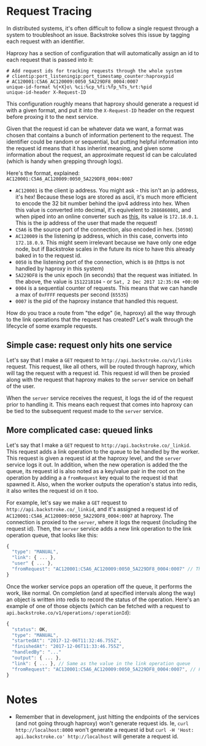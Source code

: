 # Request Tracing

In distributed systems, it's often difficult to follow a single request through a system to troubleshoot an issue. Backstroke solves this issue by tagging each request with an identifier.

Haproxy has a section of configuration that will automatically assign an id to each request that is passed into it:
```
# Add request ids for tracking requests through the whole system
# clientip:port_listeningip:port_timestamp_counter:haproxypid
# AC120001:C5A6_AC120009:0050_5A229DF8_0004:0007
unique-id-format %{+X}o\ %ci:%cp_%fi:%fp_%Ts_%rt:%pid
unique-id-header X-Request-ID
```

This configuration roughly means that haproxy should generate a request id with a given format, and put it into the `X-Request-ID` header on the request before proxing it to the next service.

Given that the request id can be whatever data we want, a format was chosen that contains a bunch of information pertenent to the request. The identifier could be random or sequential, but putting helpful information into the request id means that it has inherint meaning, and given some information about the request, an approximate request id can be calculated (which is handy when grepping through logs).

Here's the format, explained:
`AC120001:C5A6_AC120009:0050_5A229DF8_0004:0007`
- `AC120001` is the client ip address. You might ask - this isn't an ip address, it's hex! Because these logs are stored as ascii, it's much more efficient to encode the 32 bit number behind the ipv4 address into hex. When this value is converted into decimal, it's equivelent to `2886860801`, and when piped into an online converter such as [this](https://www.browserling.com/tools/dec-to-ip), its value is `172.18.0.1`. This is the ip address of the user that made the request!
- `C5A6` is the source port of the connection, also encoded in hex. (`50598`)
- `AC120009` is the listening ip address, which in this case, converts into `172.18.0.9`. This might seem irrelevant because we have only one edge node, but if Backstroke scales in the future its nice to have this already baked in to the request id.
- `0050` is the listening port of the connection, which is `80` (https is not handled by haproxy in this system)
- `5A229DF8` is the unix epoch (in seconds) that the request was initiated. In the above, the value is `1512218104` - or `Sat, 2 Dec 2017 12:35:04 +00:00`
- `0004` is a sequential counter of requests. This means that we can handle a max of `0xFFFF` requests per second (`65535`)
- `0007` is the pid of the haproxy instance that handled this request.


How do you trace a route from "the edge" (ie, haproxy) all the way through to the link operations
that the request has created? Let's walk through the lifecycle of some example requests.

## Simple case: request only hits one service
Let's say that I make a `GET` request to `http://api.backstroke.co/v1/links` request. This request, like all others,
will be routed through haproxy, which will tag the request with a request id. This request id will
then be proxied along with the request that haproxy makes to the `server` service on behalf of the
user.

When the `server` service receives the request, it logs the id of the request prior to handling it.
This means each request that comes into haproxy can be tied to the subsequent request made to the
`server` service.

## More complicated case: queued links
Let's say that I make a `GET` request to `http://api.backstroke.co/_linkid`. This request adds a link operation to the queue to be handled by the worker. This request is given a request id at the haproxy level, and the `server` service logs it out. In addition, when the new operation is added the the queue, its request id is also noted as a key/value pair in the root on the operation by adding a a `fromRequest` key equal to the request id that spawned it. Also, when the worker outputs the operation's status into redis, it also writes the request id on it too.

For example, let's say we make a `GET` request to `http://api.backstroke.co/_linkid`, and it's assigned a request id of `AC120001:C5A6_AC120009:0050_5A229DF8_0004:0007` at haproxy. The connection is proxied to the `server`, where it logs the request (including the request id). Then, the `server` service adds a new link operation to the link operation queue, that looks like this:

```javascript
{
  "type": "MANUAL",
  "link": { ... },
  "user" { ... },
  "fromRequest": "AC120001:C5A6_AC120009:0050_5A229DF8_0004:0007" // The id of the request that spawned the operation.
}
```

Once the worker service pops an operation off the queue, it performs the work, like normal. On completion (and at specified intervals along the way) an object is written into redis to record the status of the operation. Here's an example of one of those objects (which can be fetched with a request to `api.backstroke.co/v1/operations/:operationId`):

```javascript
{
  "status": OK,
  "type": "MANUAL",
  "startedAt": "2017-12-06T11:32:46.755Z",
  "finishedAt": "2017-12-06T11:33:46.755Z",
  "handledBy": "..."
  "output": { ... },
  "link": { ... }, // Same as the value in the link operation queue
  "fromRequest": "AC120001:C5A6_AC120009:0050_5A229DF8_0004:0007", // Forward the request id
}
```

# Notes
- Remember that in development, just hitting the endpoints of the services (and not going through
  haproxy) won't generate request ids. Ie, `curl http://localhost:8000` won't generate a request id but
  `curl -H 'Host: api.backstroke.co' http://localhost` will generate a request id.
